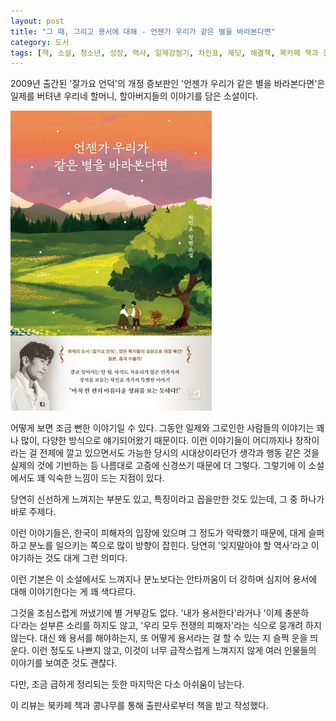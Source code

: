 ```yaml
---
layout: post
title: "그 때, 그리고 용서에 대해 - 언젠가 우리가 같은 별을 바라본다면"
category: 도서
tags: [책, 소설, 청소년, 성장, 역사, 일제강점기, 차인표, 제딧, 해결책, 북카페 책과 콩나무, 서평]
---
```


2009년 출간된 '잘가요 언덕'의 개정 증보판인
'언젠가 우리가 같은 별을 바라본다면'은
일제를 버텨낸 우리네 할머니, 할아버지들의 이야기를 담은 소설이다.

![표지](/images/book/if-someday-we-look-at-the-same-star-book-h480.jpg)

어떻게 보면 조금 뻔한 이야기일 수 있다.
그동안 일제와 그로인한 사람들의 이야기는
꽤나 많이, 다양한 방식으로 얘기되어왔기 때문이다.
이런 이야기들이 어디까지나 창작이라는 걸 전제에 깔고 있으면서도
가능한 당시의 시대상이라던가 생각과 행동 같은 것을 실제의 것에 기반하는 등
나름대로 고증에 신경쓰기 때문에 더 그렇다.
그렇기에 이 소설에서도 꽤 익숙한 느낌이 드는 지점이 있다.

당연히 신선하게 느껴지는 부분도 있고,
특징이라고 꼽을만한 것도 있는데,
그 중 하나가 바로 주제다.

이런 이야기들은, 한국이 피해자의 입장에 있으며 그 정도가 악락했기 때문에,
대게 슬퍼하고 분노를 일으키는 쪽으로 많이 방향이 잡힌다.
당연히 '잊지말아야 할 역사'라고 이야기하는 것도 대게 그런 의미다.

이런 기본은 이 소설에서도 느껴지나
분노보다는 안타까움이 더 강하며
심지어 용서에 대해 이야기한다는 게 꽤 색다르다.

그것을 조심스럽게 꺼냈기에 별 거부감도 없다.
'내가 용서한다'라거나 '이제 충분하다'라는 섣부른 소리를 하지도 않고,
'우리 모두 전쟁의 피해자'라는 식으로 뭉개려 하지 않는다.
대신 왜 용서를 해야하는지, 또 어떻게 용서라는 걸 할 수 있는 지 슬쩍 운을 띄운다.
이런 정도도 나쁘지 않고,
이것이 너무 급작스럽게 느껴지지 않게 여러 인물들의 이야기를 보여준 것도 괜찮다.

다만, 조금 급하게 정리되는 듯한 마지막은 다소 아쉬움이 남는다.



<div class="im im-info">
이 리뷰는 북카페 책과 콩나무를 통해 출판사로부터 책을 받고 작성했다.
</div>
